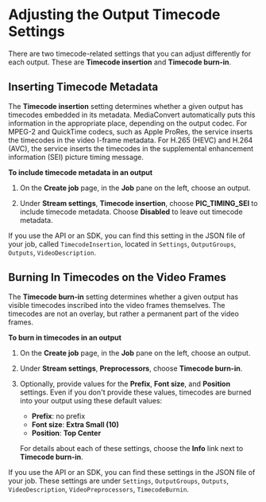 # Adjusting the Output Timecode Settings<a name="timecode-output"></a>

There are two timecode\-related settings that you can adjust differently for each output\. These are **Timecode insertion** and **Timecode burn\-in**\.

## Inserting Timecode Metadata<a name="timecode-insertion"></a>

The **Timecode insertion** setting determines whether a given output has timecodes embedded in its metadata\. MediaConvert automatically puts this information in the appropriate place, depending on the output codec\. For MPEG\-2 and QuickTime codecs, such as Apple ProRes, the service inserts the timecodes in the video I\-frame metadata\. For H\.265 \(HEVC\) and H\.264 \(AVC\), the service inserts the timecodes in the supplemental enhancement information \(SEI\) picture timing message\. 

**To include timecode metadata in an output**

1. On the **Create job** page, in the **Job** pane on the left, choose an output\.

1. Under **Stream settings**, **Timecode insertion**, choose **PIC\_TIMING\_SEI** to include timecode metadata\. Choose **Disabled** to leave out timecode metadata\.

If you use the API or an SDK, you can find this setting in the JSON file of your job, called `TimecodeInsertion`, located in `Settings`, `OutputGroups`, `Outputs`, `VideoDescription`\.

## Burning In Timecodes on the Video Frames<a name="timecode-burn-in"></a>

The **Timecode burn\-in** setting determines whether a given output has visible timecodes inscribed into the video frames themselves\. The timecodes are not an overlay, but rather a permanent part of the video frames\.

**To burn in timecodes in an output**

1. On the **Create job** page, in the **Job** pane on the left, choose an output\.

1. Under **Stream settings**, **Preprocessors**, choose **Timecode burn\-in**\.

1. Optionally, provide values for the **Prefix**, **Font size**, and **Position** settings\. Even if you don't provide these values, timecodes are burned into your output using these default values: 
   + **Prefix**: no prefix
   + **Font size**: **Extra Small \(10\)**
   + **Position**: **Top Center**

   For details about each of these settings, choose the **Info** link next to **Timecode burn\-in**\.

If you use the API or an SDK, you can find these settings in the JSON file of your job\. These settings are under `Settings`, `OutputGroups`, `Outputs`, `VideoDescription`, `VideoPreprocessors`, `TimecodeBurnin`\.